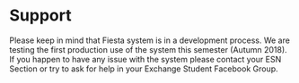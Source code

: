 # Support

Please keep in mind that Fiesta system is in a development process. We are testing the first production use of the system this semester (Autumn 2018). If you happen to have any issue with the system please contact your ESN Section or try to ask for help in your Exchange Student Facebook Group.